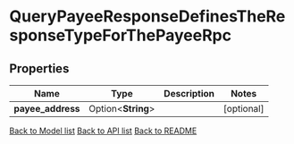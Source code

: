 # QueryPayeeResponseDefinesTheResponseTypeForThePayeeRpc

## Properties

Name | Type | Description | Notes
------------ | ------------- | ------------- | -------------
**payee_address** | Option<**String**> |  | [optional]

[Back to Model list](../README.md#documentation-for-models) [Back to API list](../README.md#documentation-for-api-endpoints) [Back to README](../README.md)


